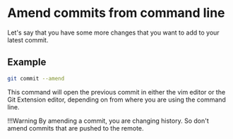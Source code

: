 # Amend commits from command line

Let's say that you have some more changes that you want to add to your latest commit.

## Example

```bash
git commit --amend
```

This command will open the previous commit in either the vim editor or the Git Extension editor, depending on from where you are using the command line.

!!!Warning
    By amending a commit, you are changing history. So don't amend commits that are pushed to the remote.